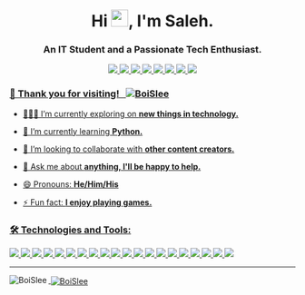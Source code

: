 <!--
**BoiSlee/BoiSlee** is a ✨ _special_ ✨ repository because its `README.md` (this file) appears on your GitHub profile.

Here are some ideas to get you started:

- 🔭 I’m currently working on ...
- 🌱 I’m currently learning ...
- 👯 I’m looking to collaborate on ...
- 🤔 I’m looking for help with ...
- 💬 Ask me about ...
- 📫 How to reach me: ...
- 😄 Pronouns: ...
- ⚡ Fun fact: ...
-->


<h1 align="center">Hi <img src="https://media.giphy.com/media/hvRJCLFzcasrR4ia7z/giphy.gif" width="30px">, I'm Saleh.</h1>
<h3 align="center">An IT Student and a Passionate Tech Enthusiast.</h3>

<!-- <p align="left"> <a href="https://twitter.com/BoiSlee" target="blank"><img src="https://img.shields.io/twitter/follow/boislee?logo=twitter&style=for-the-badge" alt="BoiSlee" /></a> </p> -->

<!--
MARKDOWN WAY
[![Facebook](https://img.shields.io/badge/Facebook-1877F2?style=for-the-badge&logo=facebook&logoColor=white)](https://facebook.com/BoiSleeTZ)
[![Twitter](https://img.shields.io/badge/Twitter-1DA1F2?style=for-the-badge&logo=twitter&logoColor=white)](https://twitter.com/BoiSlee)
[![Instagram](https://img.shields.io/badge/Instagram-E4405F?style=for-the-badge&logo=instagram&logoColor=white)](https://instagram.com/boislee)
[![Telegram](https://img.shields.io/badge/Telegram-2CA5E0?style=for-the-badge&logo=telegram&logoColor=white)](https://t.me/BoiSlee)
[![Linkedin](https://img.shields.io/badge/LinkedIn-0077B5?style=for-the-badge&logo=linkedin&logoColor=white)](https://linkedin.com/in/SalehMS)
[![Website](https://img.shields.io/badge/website-000000?style=for-the-badge&logo=About.me&logoColor=white)](https://boislee.com)
[![Snapchat](https://img.shields.io/badge/Snapchat-FFFC00?style=for-the-badge&logo=snapchat&logoColor=white)](https://www.snapchat.com/add/BoiSlee)
[![YouTube](https://img.shields.io/badge/YouTube-FF0000?style=for-the-badge&logo=youtube&logoColor=white)](https://www.youtube.com/c/BoiSlee)
-->


<div align="center">
<a href="https://facebook.com/BoiSleeTZ"> <img src="https://img.shields.io/badge/Facebook-1877F2?style=for-the-badge&logo=facebook&logoColor=white">
<a href="https://twitter.com/BoiSlee"> <img src="https://img.shields.io/badge/Twitter-1DA1F2?style=for-the-badge&logo=twitter&logoColor=white">
<a href="https://instagram.com/boislee"> <img src="https://img.shields.io/badge/Instagram-E4405F?style=for-the-badge&logo=instagram&logoColor=white">
<a href="https://t.me/BoiSlee"> <img src="https://img.shields.io/badge/Telegram-2CA5E0?style=for-the-badge&logo=telegram&logoColor=white">
<a href="https://linkedin.com/in/SalehMS"> <img src="https://img.shields.io/badge/LinkedIn-0077B5?style=for-the-badge&logo=linkedin&logoColor=white">
<a href="https://boislee.com"> <img src="https://img.shields.io/badge/website-000000?style=for-the-badge&logo=About.me&logoColor=white">
<a href="https://www.snapchat.com/add/BoiSlee"> <img src="https://img.shields.io/badge/Snapchat-FFFC00?style=for-the-badge&logo=snapchat&logoColor=white">
<a href="https://www.youtube.com/c/BoiSlee"> <img src="https://img.shields.io/badge/YouTube-FF0000?style=for-the-badge&logo=youtube&logoColor=white">
</div>

<p align="left"> <h3>🎯 Thank you for visiting! &nbsp; <img src="https://komarev.com/ghpvc/?username=boislee&label=Profile%20views&color=0e75b6&style=flat" alt="BoiSlee" /> </h3> </p>


- 👨🏽‍💻 I’m currently exploring on **new things in technology.**

- 🌱 I’m currently learning **Python.**

- 👯 I’m looking to collaborate with **other content creators.**

- 💬 Ask me about **anything, I'll be happy to help.**

- 😄 Pronouns: **He/Him/His**

- ⚡ Fun fact: **I enjoy playing games.**


<h3 align="left">🛠 Technologies and Tools:</h3>
<p align="left"> 
  <img src="https://img.shields.io/badge/Python-FFD43B?style=for-the-badge&logo=python&logoColor=blue" />
  <img src="https://img.shields.io/badge/HTML5-E34F26?style=for-the-badge&logo=html5&logoColor=white" />
  <img src="https://img.shields.io/badge/CSS3-1572B6?style=for-the-badge&logo=css3&logoColor=white" />
  <img src="https://img.shields.io/badge/C-00599C?style=for-the-badge&logo=c&logoColor=white" />
  <img src="https://img.shields.io/badge/C%2B%2B-00599C?style=for-the-badge&logo=c%2B%2B&logoColor=white" />
  <img src="https://img.shields.io/badge/Java-ED8B00?style=for-the-badge&logo=java&logoColor=white" />
  <img src="https://img.shields.io/badge/PHP-777BB4?style=for-the-badge&logo=php&logoColor=white" />
  <img src="https://img.shields.io/badge/MySQL-005C84?style=for-the-badge&logo=mysql&logoColor=yellow" />
  <img src="https://img.shields.io/badge/MariaDB-003545?style=for-the-badge&logo=mariadb&logoColor=white" />
  <img src="https://img.shields.io/badge/Microsoft%20SQL%20Server-CC2927?style=for-the-badge&logo=microsoft%20sql%20server&logoColor=white" />
  <img src="https://img.shields.io/badge/Unity-100000?style=for-the-badge&logo=unity&logoColor=white" />
  <img src="https://img.shields.io/badge/Microsoft-666666?style=for-the-badge&logo=microsoft&logoColor=white" />
  <img src="https://img.shields.io/badge/Git-F05032?style=for-the-badge&logo=git&logoColor=white" />
  <img src="https://img.shields.io/badge/Xampp-F37623?style=for-the-badge&logo=xampp&logoColor=white" />
  <img src="BadgeURLHere" />
  <img src="BadgeURLHere" />
  <img src="BadgeURLHere" />
  <img src="BadgeURLHere" />
  <img src="BadgeURLHere" />
  <img src="BadgeURLHere" />
  
  
  <!--
  <a href="https://developer.android.com" target="_blank" rel="noreferrer"> <img src="https://raw.githubusercontent.com/devicons/devicon/master/icons/android/android-original-wordmark.svg" alt="android" width="40" height="40"/> </a> &nbsp;
  <a href="https://www.blender.org/" target="_blank" rel="noreferrer"> <img src="https://download.blender.org/branding/community/blender_community_badge_white.svg" alt="blender" width="40" height="40"/> </a> &nbsp;
  <a href="https://www.cprogramming.com/" target="_blank" rel="noreferrer"> <img src="https://raw.githubusercontent.com/devicons/devicon/master/icons/c/c-original.svg" alt="c" width="40" height="40"/> </a> &nbsp;
  <a href="https://www.w3schools.com/cpp/" target="_blank" rel="noreferrer"> <img src="https://raw.githubusercontent.com/devicons/devicon/master/icons/cplusplus/cplusplus-original.svg" alt="cplusplus" width="40" height="40"/> </a> &nbsp;
  <a href="https://www.w3schools.com/css/" target="_blank" rel="noreferrer"> <img src="https://raw.githubusercontent.com/devicons/devicon/master/icons/css3/css3-original-wordmark.svg" alt="css3" width="40" height="40"/> </a> &nbsp;
  <a href="https://git-scm.com/" target="_blank" rel="noreferrer"> <img src="https://www.vectorlogo.zone/logos/git-scm/git-scm-icon.svg" alt="git" width="40" height="40"/> </a> &nbsp; 
  <a href="https://www.w3.org/html/" target="_blank" rel="noreferrer"> <img src="https://raw.githubusercontent.com/devicons/devicon/master/icons/html5/html5-original-wordmark.svg" alt="html5" width="40" height="40"/> </a> &nbsp;
  <a href="https://www.adobe.com/in/products/illustrator.html" target="_blank" rel="noreferrer"> <img src="https://www.vectorlogo.zone/logos/adobe_illustrator/adobe_illustrator-icon.svg" alt="illustrator" width="40" height="40"/> </a> &nbsp;
  <a href="https://www.java.com" target="_blank" rel="noreferrer"> <img src="https://raw.githubusercontent.com/devicons/devicon/master/icons/java/java-original.svg" alt="java" width="40" height="40"/> </a> &nbsp;
  <a href="https://www.linux.org/" target="_blank" rel="noreferrer"> <img src="https://raw.githubusercontent.com/devicons/devicon/master/icons/linux/linux-original.svg" alt="linux" width="40" height="40"/> </a> &nbsp;
  <a href="https://www.microsoft.com/en-us/sql-server" target="_blank" rel="noreferrer"> <img src="https://www.svgrepo.com/show/303229/microsoft-sql-server-logo.svg" alt="mssql" width="40" height="40"/> </a> &nbsp;
  <a href="https://www.mysql.com/" target="_blank" rel="noreferrer"> <img src="https://raw.githubusercontent.com/devicons/devicon/master/icons/mysql/mysql-original-wordmark.svg" alt="mysql" width="40" height="40"/> </a> &nbsp;
  <a href="https://www.photoshop.com/en" target="_blank" rel="noreferrer"> <img src="https://raw.githubusercontent.com/devicons/devicon/master/icons/photoshop/photoshop-line.svg" alt="photoshop" width="40" height="40"/> </a> &nbsp;
  <a href="https://www.php.net" target="_blank" rel="noreferrer"> <img src="https://raw.githubusercontent.com/devicons/devicon/master/icons/php/php-original.svg" alt="php" width="40" height="40"/> </a> &nbsp;
  <a href="https://www.python.org" target="_blank" rel="noreferrer"> <img src="https://raw.githubusercontent.com/devicons/devicon/master/icons/python/python-original.svg" alt="python" width="40" height="40"/> </a> &nbsp;
  <a href="https://unity.com/" target="_blank" rel="noreferrer"> <img src="https://www.vectorlogo.zone/logos/unity3d/unity3d-icon.svg" alt="unity" width="40" height="40"/> </a> &nbsp;
</p>
  -->
<br>
<hr>
<p><img align="left" src="https://github-readme-stats.vercel.app/api?username=boislee&show_icons=true&locale=en&bg_color=0D1117&border_color=30363D&text_color=9f9f9f" alt="BoiSlee" /></p>

<p>&nbsp;<img align="center" src="https://github-readme-stats.vercel.app/api/top-langs?username=boislee&show_icons=true&locale=en&layout=compact&bg_color=0D1117&border_color=30363D&text_color=9f9f9f" alt="BoiSlee" /></p>



